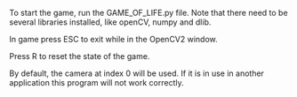 To start the game, run the GAME_OF_LIFE.py file. Note that there need to be several libraries installed, like openCV, numpy and dlib.

In game press ESC to exit while in the OpenCV2 window.

Press R to reset the state of the game.

By default, the camera at index 0 will be used. If it is in use in another application this program will not work correctly.
